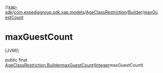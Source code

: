 //[xap-sdk](../../../../index.md)/[com.expediagroup.sdk.xap.models](../../index.md)/[AgeClassRestriction](../index.md)/[Builder](index.md)/[maxGuestCount](max-guest-count.md)

# maxGuestCount

[JVM]\

public final [AgeClassRestriction.Builder](index.md)[maxGuestCount](max-guest-count.md)([Integer](https://docs.oracle.com/javase/8/docs/api/java/lang/Integer.html)maxGuestCount)
